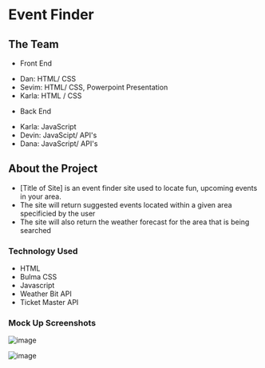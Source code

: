 # Event Finder

## The Team

- Front End
* Dan: HTML/ CSS
* Sevim: HTML/ CSS, Powerpoint Presentation
* Karla: HTML / CSS 

- Back End
* Karla: JavaScript
* Devin: JavaScipt/ API's
* Dana: JavaScript/ API's

## About the Project
- [Title of Site] is an event finder site used to locate fun, upcoming events in your area.
- The site will return suggested events located within a given area specificied by the user
- The site will also return the weather forecast for the area that is being searched


### Technology Used
* HTML
* Bulma CSS
* Javascript
* Weather Bit API
* Ticket Master API

### Mock Up Screenshots
![image](https://user-images.githubusercontent.com/72705457/124143184-e7734300-da58-11eb-937b-65fcc9500257.png)

![image](https://user-images.githubusercontent.com/72705457/124143053-cb6fa180-da58-11eb-9e10-6cba2f38ee52.png)
